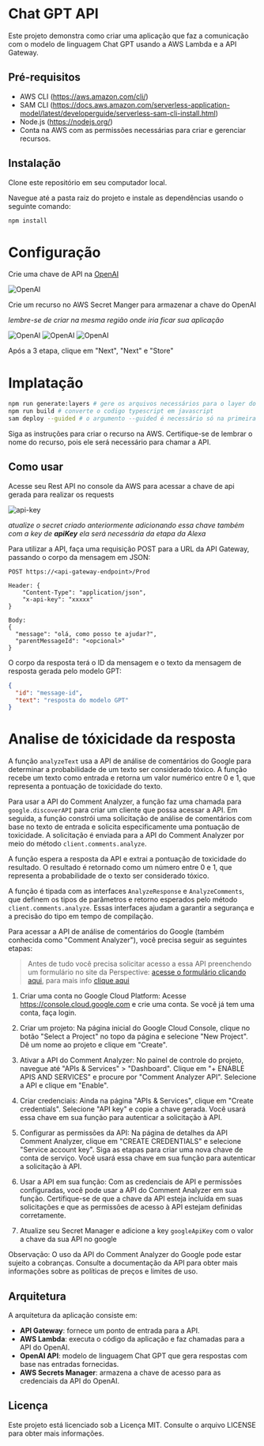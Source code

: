# Chat GPT API
Este projeto demonstra como criar uma aplicação que faz a comunicação com o modelo de linguagem Chat GPT usando a AWS Lambda e a API Gateway.

## Pré-requisitos
* AWS CLI (https://aws.amazon.com/cli/)
* SAM CLI (https://docs.aws.amazon.com/serverless-application-model/latest/developerguide/serverless-sam-cli-install.html)
* Node.js (https://nodejs.org/)
* Conta na AWS com as permissões necessárias para criar e gerenciar recursos.

## Instalação
Clone este repositório em seu computador local.

Navegue até a pasta raiz do projeto e instale as dependências usando o seguinte comando:

```bash
npm install
```

# Configuração

Crie uma chave de API na [OpenAI](https://platform.openai.com/account/api-keys)

![OpenAI](./doc/openaikey.png)

Crie um recurso no AWS Secret Manger para armazenar a chave do OpenAI

_lembre-se de criar na mesma região onde iria ficar sua aplicação_

![OpenAI](./doc/aws-secret-manager-1.png)
![OpenAI](./doc/aws-secret-manager-2.png)
![OpenAI](./doc/aws-secret-manager-3.png)

Após a 3 etapa, clique em "Next", "Next" e "Store"

# Implatação

```bash
npm run generate:layers # gere os arquivos necessários para o layer do lambda
npm run build # converte o codigo typescript em javascript
sam deploy --guided # o argumento --guided é necessário só na primeira vez
```

Siga as instruções para criar o recurso na AWS. Certifique-se de lembrar o nome do recurso, pois ele será necessário para chamar a API.

## Como usar

Acesse seu Rest API no console da AWS para acessar a chave de api gerada para realizar os requests

![api-key](./doc/api-key.png)

_atualize o secret criado anteriormente adicionando essa chave também com a key de **apiKey** ela será necessária da etapa da Alexa_

Para utilizar a API, faça uma requisição POST para a URL da API Gateway, passando o corpo da mensagem em JSON:

```
POST https://<api-gateway-endpoint>/Prod

Header: {
    "Content-Type": "application/json",
    "x-api-key": "xxxxx"
}

Body:
{
  "message": "olá, como posso te ajudar?",
  "parentMessageId": "<opcional>"
}
```

O corpo da resposta terá o ID da mensagem e o texto da mensagem de resposta gerada pelo modelo GPT:

```json
{
  "id": "message-id",
  "text": "resposta do modelo GPT"
}
```

# Analise de tóxicidade da resposta

A função `analyzeText` usa a API de análise de comentários do Google para determinar a probabilidade de um texto ser considerado tóxico. A função recebe um texto como entrada e retorna um valor numérico entre 0 e 1, que representa a pontuação de toxicidade do texto.

Para usar a API do Comment Analyzer, a função faz uma chamada para `google.discoverAPI` para criar um cliente que possa acessar a API. Em seguida, a função constrói uma solicitação de análise de comentários com base no texto de entrada e solicita especificamente uma pontuação de toxicidade. A solicitação é enviada para a API do Comment Analyzer por meio do método `client.comments.analyze`.

A função espera a resposta da API e extrai a pontuação de toxicidade do resultado. O resultado é retornado como um número entre 0 e 1, que representa a probabilidade de o texto ser considerado tóxico.

A função é tipada com as interfaces `AnalyzeResponse` e `AnalyzeComments`, que definem os tipos de parâmetros e retorno esperados pelo método `client.comments.analyze`. Essas interfaces ajudam a garantir a segurança e a precisão do tipo em tempo de compilação.

Para acessar a API de análise de comentários do Google (também conhecida como "Comment Analyzer"), você precisa seguir as seguintes etapas:

> Antes de tudo você precisa solicitar acesso a essa API preenchendo um formulário no site da Perspective: [acesse o formulário clicando aqui](https://docs.google.com/forms/d/e/1FAIpQLSdhBBnVVVbXSElby-jhNnEj-Zwpt5toQSCFsJerGfpXW66CuQ/viewform), para mais info [clique aqui](https://developers.perspectiveapi.com/s/docs-get-started?language=en_US)

1. Criar uma conta no Google Cloud Platform: Acesse https://console.cloud.google.com e crie uma conta. Se você já tem uma conta, faça login.

2. Criar um projeto: Na página inicial do Google Cloud Console, clique no botão "Select a Project" no topo da página e selecione "New Project". Dê um nome ao projeto e clique em "Create".

3. Ativar a API do Comment Analyzer: No painel de controle do projeto, navegue até "APIs & Services" > "Dashboard". Clique em "+ ENABLE APIS AND SERVICES" e procure por "Comment Analyzer API". Selecione a API e clique em "Enable".

4. Criar credenciais: Ainda na página "APIs & Services", clique em "Create credentials". Selecione "API key" e copie a chave gerada. Você usará essa chave em sua função para autenticar a solicitação à API.

5. Configurar as permissões da API: Na página de detalhes da API Comment Analyzer, clique em "CREATE CREDENTIALS" e selecione "Service account key". Siga as etapas para criar uma nova chave de conta de serviço. Você usará essa chave em sua função para autenticar a solicitação à API.

6. Usar a API em sua função: Com as credenciais de API e permissões configuradas, você pode usar a API do Comment Analyzer em sua função. Certifique-se de que a chave da API esteja incluída em suas solicitações e que as permissões de acesso à API estejam definidas corretamente.

7. Atualize seu Secret Manager e adicione a key `googleApiKey` com o valor a chave da sua API no google

Observação: O uso da API do Comment Analyzer do Google pode estar sujeito a cobranças. Consulte a documentação da API para obter mais informações sobre as políticas de preços e limites de uso.

## Arquitetura
A arquitetura da aplicação consiste em:

* **API Gateway**: fornece um ponto de entrada para a API.
* **AWS Lambda**: executa o código da aplicação e faz chamadas para a API do OpenAI.
* **OpenAI API**: modelo de linguagem Chat GPT que gera respostas com base nas entradas fornecidas.
* **AWS Secrets Manager**: armazena a chave de acesso para as credenciais da API do OpenAI.

## Licença
Este projeto está licenciado sob a Licença MIT. Consulte o arquivo LICENSE para obter mais informações.